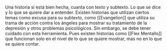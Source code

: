 Una historia si está bien hecha, cuanta con texto y subtexto. Lo que se dice y lo que se quiere dar a entender.  Existen historias que utilizan ciertos temas como excusa para su subtexto, como [[Evangelion]] que utiliza su trama de acción contra los ángeles para mostrar su tratamiento de la depresión y otros problemas psicológicos. Sin embargo, se debe tener cuidado con esta herramienta. Pues existen historias como [[Flex Mentallo]] que funcionan solo en el nivel de lo que se quiere mostrar, mas no en lo que se quiere contar.